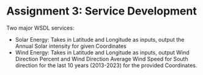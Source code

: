 # Assignment 3: Service Development
Two major WSDL services:
- Solar Energy: Takes in Latitude and Longitude as inputs, output the Annual Solar intensity for given Coordinates
- Wind Energy: Takes in Latitude and Longitude as inputs, output Wind Direction Percent and Wind Direction Average Wind Speed for South direction for the last 10 years (2013-2023) for the provided Coordinates.
